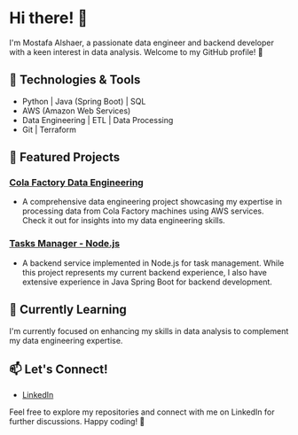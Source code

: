 # Hi there! 👋

I'm Mostafa Alshaer, a passionate data engineer and backend developer with a keen interest in data analysis. Welcome to my GitHub profile! 🚀

## 🔧 Technologies & Tools

- Python | Java (Spring Boot) | SQL
- AWS (Amazon Web Services)
- Data Engineering | ETL | Data Processing
- Git | Terraform

## 📂 Featured Projects

### [Cola Factory Data Engineering](https://github.com/Mostafa-Alshaer/cola-factory-data-engineering)
- A comprehensive data engineering project showcasing my expertise in processing data from Cola Factory machines using AWS services. Check it out for insights into my data engineering skills.

### [Tasks Manager - Node.js](https://github.com/Mostafa-Alshaer/tasks-manager-srvc-node-soa)
- A backend service implemented in Node.js for task management. While this project represents my current backend experience, I also have extensive experience in Java Spring Boot for backend development.

## 🌱 Currently Learning

I'm currently focused on enhancing my skills in data analysis to complement my data engineering expertise.

## 📫 Let's Connect!

- [LinkedIn](https://www.linkedin.com/in/mustafa-shaer-b1b116148/)

Feel free to explore my repositories and connect with me on LinkedIn for further discussions. Happy coding! 🚀
